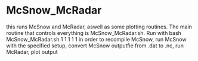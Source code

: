 # McSnow_McRadar
this runs McSnow and McRadar, aswell as some plotting routines. The main routine that controls everything is McSnow_McRadar.sh. 
Run with bash McSnow_McRadar.sh 1 1 1 1 1 in order to recompile McSnow, run McSnow with the specified setup, convert McSnow outputfie from .dat to .nc, 
run McRadar, plot output
